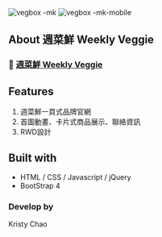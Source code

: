 ![vegbox -mk](https://user-images.githubusercontent.com/95632624/173242294-70b83fc1-195b-4ad0-b150-71bd8198e9c4.png)
![vegbox -mk-mobile](https://user-images.githubusercontent.com/95632624/173242300-c84919ec-599f-47a6-b877-901c7db86565.png)

## About 週菜鮮 Weekly Veggie
### 🚀 [週菜鮮 Weekly Veggie](https://kristychaotw.github.io/WeeklyVeggie/)


## Features
1. 週菜鮮一頁式品牌官網
2. 首圖動畫、卡片式商品展示、聯絡資訊 
3. RWD設計 

## Built with
* HTML / CSS / Javascript / jQuery
* BootStrap 4

### Develop by
Kristy Chao

